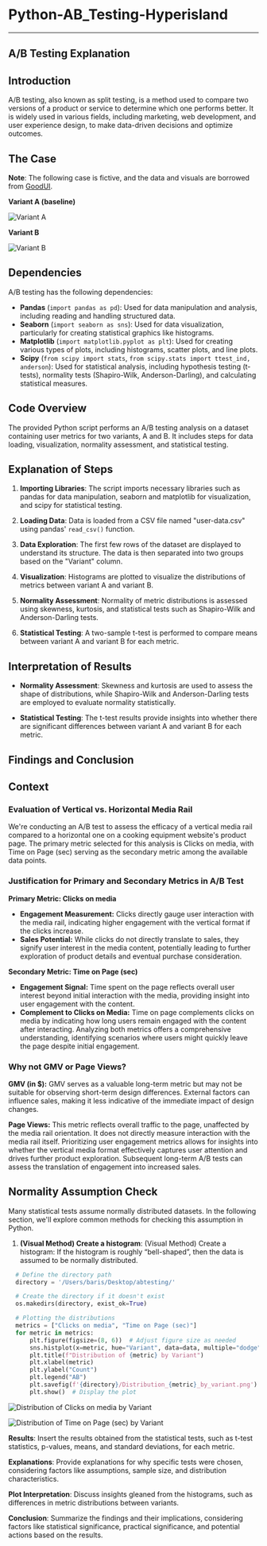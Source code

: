 # Python-AB_Testing-Hyperisland

---

## A/B Testing Explanation

## Introduction

A/B testing, also known as split testing, is a method used to compare two versions of a product or service to determine which one performs better. It is widely used in various fields, including marketing, web development, and user experience design, to make data-driven decisions and optimize outcomes.

## The Case

**Note**: The following case is fictive, and the data and visuals are borrowed from [GoodUI](https://goodui.org/patterns/126/tests/411/).

**Variant A (baseline)**

![Variant A](https://github.com/barisyukselcoding/Python-AB_Testing-Hyperisland/assets/135212402/19f80412-7584-43e7-a1ca-97276c390dba)

**Variant B**

![Variant B](https://github.com/barisyukselcoding/Python-AB_Testing-Hyperisland/assets/135212402/3c13b7db-907e-4b3a-9a3e-d4a1cca138ca)

## Dependencies

A/B testing has the following dependencies:

- **Pandas** (`import pandas as pd`): Used for data manipulation and analysis, including reading and handling structured data.
- **Seaborn** (`import seaborn as sns`): Used for data visualization, particularly for creating statistical graphics like histograms.
- **Matplotlib** (`import matplotlib.pyplot as plt`): Used for creating various types of plots, including histograms, scatter plots, and line plots.
- **Scipy** (`from scipy import stats`, `from scipy.stats import ttest_ind, anderson`): Used for statistical analysis, including hypothesis testing (t-tests), normality tests (Shapiro-Wilk, Anderson-Darling), and calculating statistical measures.

## Code Overview

The provided Python script performs an A/B testing analysis on a dataset containing user metrics for two variants, A and B. It includes steps for data loading, visualization, normality assessment, and statistical testing.

## Explanation of Steps

1. **Importing Libraries**: The script imports necessary libraries such as pandas for data manipulation, seaborn and matplotlib for visualization, and scipy for statistical testing.
   
2. **Loading Data**: Data is loaded from a CSV file named "user-data.csv" using pandas' `read_csv()` function.
   
3. **Data Exploration**: The first few rows of the dataset are displayed to understand its structure. The data is then separated into two groups based on the "Variant" column.
   
4. **Visualization**: Histograms are plotted to visualize the distributions of metrics between variant A and variant B.
   
5. **Normality Assessment**: Normality of metric distributions is assessed using skewness, kurtosis, and statistical tests such as Shapiro-Wilk and Anderson-Darling tests.
   
6. **Statistical Testing**: A two-sample t-test is performed to compare means between variant A and variant B for each metric.

## Interpretation of Results

- **Normality Assessment**: Skewness and kurtosis are used to assess the shape of distributions, while Shapiro-Wilk and Anderson-Darling tests are employed to evaluate normality statistically.
  
- **Statistical Testing**: The t-test results provide insights into whether there are significant differences between variant A and variant B for each metric.

## Findings and Conclusion

## Context

### Evaluation of Vertical vs. Horizontal Media Rail

We're conducting an A/B test to assess the efficacy of a vertical media rail compared to a horizontal one on a cooking equipment website's product page. The primary metric selected for this analysis is Clicks on media, with Time on Page (sec) serving as the secondary metric among the available data points.

### Justification for Primary and Secondary Metrics in A/B Test

**Primary Metric: Clicks on media**

- **Engagement Measurement:** Clicks directly gauge user interaction with the media rail, indicating higher engagement with the vertical format if the clicks increase.
- **Sales Potential:** While clicks do not directly translate to sales, they signify user interest in the media content, potentially leading to further exploration of product details and eventual purchase consideration.

**Secondary Metric: Time on Page (sec)**

- **Engagement Signal:** Time spent on the page reflects overall user interest beyond initial interaction with the media, providing insight into user engagement with the content.
- **Complement to Clicks on Media:** Time on page complements clicks on media by indicating how long users remain engaged with the content after interacting. Analyzing both metrics offers a comprehensive understanding, identifying scenarios where users might quickly leave the page despite initial engagement.

### Why not GMV or Page Views?

**GMV (in $):** GMV serves as a valuable long-term metric but may not be suitable for observing short-term design differences. External factors can influence sales, making it less indicative of the immediate impact of design changes.

**Page Views:** This metric reflects overall traffic to the page, unaffected by the media rail orientation. It does not directly measure interaction with the media rail itself. Prioritizing user engagement metrics allows for insights into whether the vertical media format effectively captures user attention and drives further product exploration. Subsequent long-term A/B tests can assess the translation of engagement into increased sales.

## Normality Assumption Check

Many statistical tests assume normally distributed datasets. In the following section, we'll explore common methods for checking this assumption in Python.

1. **(Visual Method) Create a histogram**: (Visual Method) Create a histogram: If the histogram is roughly “bell-shaped”, then the data is assumed to be normally distributed.

 ```python
   # Define the directory path
   directory = '/Users/baris/Desktop/abtesting/'

   # Create the directory if it doesn't exist
   os.makedirs(directory, exist_ok=True) 

   # Plotting the distributions
   metrics = ["Clicks on media", "Time on Page (sec)"]
   for metric in metrics:
       plt.figure(figsize=(8, 6))  # Adjust figure size as needed
       sns.histplot(x=metric, hue="Variant", data=data, multiple="dodge", stat="count")
       plt.title(f"Distribution of {metric} by Variant")
       plt.xlabel(metric)
       plt.ylabel("Count")
       plt.legend("AB")
       plt.savefig(f'{directory}/Distribution_{metric}_by_variant.png')  # Save the plot with unique file name
       plt.show()  # Display the plot
````

![Distribution of Clicks on media by Variant](https://github.com/barisyukselcoding/Python-AB_Testing-Hyperisland/blob/main/Distribution_Clicks%20on%20media_by_variant.png)

![Distribution of Time on Page (sec) by Variant](https://github.com/barisyukselcoding/Python-AB_Testing-Hyperisland/blob/main/Distribution_Time%20on%20Page%20(sec)_by_variant.png)



**Results**: Insert the results obtained from the statistical tests, such as t-test statistics, p-values, means, and standard deviations, for each metric.

**Explanations**: Provide explanations for why specific tests were chosen, considering factors like assumptions, sample size, and distribution characteristics.

**Plot Interpretation**: Discuss insights gleaned from the histograms, such as differences in metric distributions between variants.

**Conclusion**: Summarize the findings and their implications, considering factors like statistical significance, practical significance, and potential actions based on the results.
